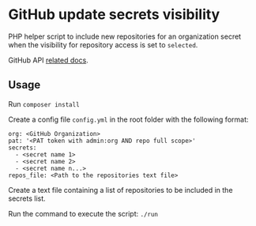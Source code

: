 # GitHub update secrets visibility

PHP helper script to include new repositories for an organization secret when the visibility for repository access is set to `selected`.

GitHub API [related docs](https://docs.github.com/en/rest/reference/actions#set-selected-repositories-for-an-organization-secret). 

## Usage
Run `composer install`

Create a config file `config.yml` in the root folder with the following format:
```
org: <GitHub Organization>
pat: '<PAT token with admin:org AND repo full scope>'
secrets:
  - <secret name 1>
  - <secret name 2>
  - <secret name n...>
repos_file: <Path to the repositories text file>
```

Create a text file containing a list of repositories to be included in the secrets list.

Run the command to execute the script: `./run`
